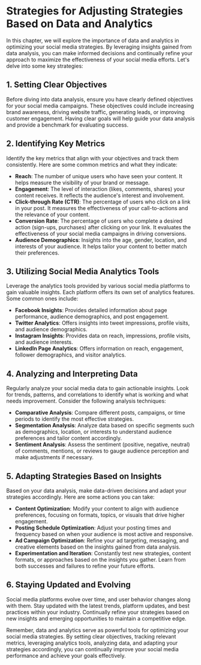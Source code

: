Strategies for Adjusting Strategies Based on Data and Analytics
========================================================================

In this chapter, we will explore the importance of data and analytics in optimizing your social media strategies. By leveraging insights gained from data analysis, you can make informed decisions and continually refine your approach to maximize the effectiveness of your social media efforts. Let's delve into some key strategies:

**1. Setting Clear Objectives**
-------------------------------

Before diving into data analysis, ensure you have clearly defined objectives for your social media campaigns. These objectives could include increasing brand awareness, driving website traffic, generating leads, or improving customer engagement. Having clear goals will help guide your data analysis and provide a benchmark for evaluating success.

**2. Identifying Key Metrics**
------------------------------

Identify the key metrics that align with your objectives and track them consistently. Here are some common metrics and what they indicate:

* **Reach**: The number of unique users who have seen your content. It helps measure the visibility of your brand or message.
* **Engagement**: The level of interaction (likes, comments, shares) your content receives. It reflects the audience's interest and involvement.
* **Click-through Rate (CTR)**: The percentage of users who click on a link in your post. It measures the effectiveness of your call-to-actions and the relevance of your content.
* **Conversion Rate**: The percentage of users who complete a desired action (sign-ups, purchases) after clicking on your link. It evaluates the effectiveness of your social media campaigns in driving conversions.
* **Audience Demographics**: Insights into the age, gender, location, and interests of your audience. It helps tailor your content to better match their preferences.

**3. Utilizing Social Media Analytics Tools**
---------------------------------------------

Leverage the analytics tools provided by various social media platforms to gain valuable insights. Each platform offers its own set of analytics features. Some common ones include:

* **Facebook Insights**: Provides detailed information about page performance, audience demographics, and post engagement.
* **Twitter Analytics**: Offers insights into tweet impressions, profile visits, and audience demographics.
* **Instagram Insights**: Provides data on reach, impressions, profile visits, and audience interests.
* **LinkedIn Page Analytics**: Offers information on reach, engagement, follower demographics, and visitor analytics.

**4. Analyzing and Interpreting Data**
--------------------------------------

Regularly analyze your social media data to gain actionable insights. Look for trends, patterns, and correlations to identify what is working and what needs improvement. Consider the following analysis techniques:

* **Comparative Analysis**: Compare different posts, campaigns, or time periods to identify the most effective strategies.
* **Segmentation Analysis**: Analyze data based on specific segments such as demographics, location, or interests to understand audience preferences and tailor content accordingly.
* **Sentiment Analysis**: Assess the sentiment (positive, negative, neutral) of comments, mentions, or reviews to gauge audience perception and make adjustments if necessary.

**5. Adapting Strategies Based on Insights**
--------------------------------------------

Based on your data analysis, make data-driven decisions and adapt your strategies accordingly. Here are some actions you can take:

* **Content Optimization**: Modify your content to align with audience preferences, focusing on formats, topics, or visuals that drive higher engagement.
* **Posting Schedule Optimization**: Adjust your posting times and frequency based on when your audience is most active and responsive.
* **Ad Campaign Optimization**: Refine your ad targeting, messaging, and creative elements based on the insights gained from data analysis.
* **Experimentation and Iteration**: Constantly test new strategies, content formats, or approaches based on the insights you gather. Learn from both successes and failures to refine your future efforts.

**6. Staying Updated and Evolving**
-----------------------------------

Social media platforms evolve over time, and user behavior changes along with them. Stay updated with the latest trends, platform updates, and best practices within your industry. Continually refine your strategies based on new insights and emerging opportunities to maintain a competitive edge.

Remember, data and analytics serve as powerful tools for optimizing your social media strategies. By setting clear objectives, tracking relevant metrics, leveraging analytics tools, analyzing data, and adapting your strategies accordingly, you can continually improve your social media performance and achieve your goals effectively.
